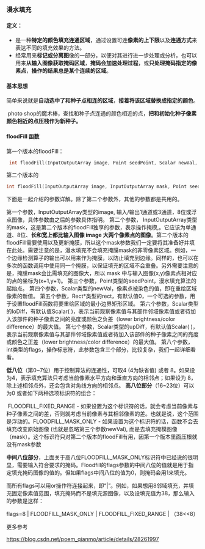### 漫水填充

#### 定义：

- 是一种**特定的颜色填充连通区域**，通过设置可连**像素的上下限**以及**连通方式**来表达不同的填充效果的方法。
- 经常用来**标记或分离图**像的一部分，以便对其进行进一步处理或分析，也可以用来**从输入图像获取掩码区域**，**掩码会加速处理过程**，或**只处理掩码指定的像素点**，**操作的结果总是某个连续的区域**。

####   基本思想

​	简单来说就是**自动选中了和种子点相连的区域**，**接着将该区域替换成指定的颜色**。

​	photo shop的魔术棒，查找和种子点连通的颜色相近的点，**把和初始化种子像素颜色相近的点压栈作为新种子。**

####  floodFill 函数

第一个版本的floodFill：

```c++
 int floodFill(InputOutputArray image, Point seedPoint, Scalar newVal, Rect* rect=0, Scalar loDiff=Scalar(), Scalar upDiff=Scalar(), int flags=4 )

```

第二个版本的

```c++
int floodFill(InputOutputArray image, InputOutputArray mask, Point seedPoint,Scalar newVal, Rect* rect=0, Scalar loDiff=Scalar(), Scalar upDiff=Scalar(), int flags=4 )
```



下面是一起介绍的参数详解。除了第二个参数外，其他的参数都是共用的。

第一个参数，InputOutputArray类型的image, 输入/输出1通道或3通道，8位或浮点图像，具体参数由之后的参数具体指明。
第二个参数， InputOutputArray类型的mask，这是第二个版本的floodFill独享的参数，表示操作掩模,。它应该为单通道、8位、**长和宽上都比输入图像 image 大两个像素点的图像**。第二个版本的floodFill需要使用以及更新掩膜，所以这个mask参数我们一定要将其准备好并填在此处。需要注意的是，漫水填充不会填充掩膜mask的非零像素区域。例如，一个边缘检测算子的输出可以用来作为掩膜，以防止填充到边缘。同样的，也可以在多次的函数调用中使用同一个掩膜，以保证填充的区域不会重叠。另外需要注意的是，掩膜mask会比需填充的图像大，所以 mask 中与输入图像(x,y)像素点相对应的点的坐标为(x+1,y+1)。
第三个参数，Point类型的seedPoint，漫水填充算法的起始点。
第四个参数，Scalar类型的newVal，像素点被染色的值，即在重绘区域像素的新值。
第五个参数，Rect*类型的rect，有默认值0，一个可选的参数，用于设置floodFill函数将要重绘区域的最小边界矩形区域。
第六个参数，Scalar类型的loDiff，有默认值Scalar( )，表示当前观察像素值与其部件邻域像素值或者待加入该部件的种子像素之间的亮度或颜色之负差（lower brightness/color difference）的最大值。 
第七个参数，Scalar类型的upDiff，有默认值Scalar( )，表示当前观察像素值与其部件邻域像素值或者待加入该部件的种子像素之间的亮度或颜色之正差（lower brightness/color difference）的最大值。
第八个参数，int类型的flags，操作标志符，此参数包含三个部分，比较复杂，我们一起详细看看。

**低八位**（第0~7位）用于控制算法的连通性，可取4 (4为缺省值) 或者 8。如果设为4，表示填充算法只考虑当前像素水平方向和垂直方向的相邻点；如果设为 8，除上述相邻点外，还会包含对角线方向的相邻点。
**高八位部分**（16~23位）可以为0 或者如下两种选项标识符的组合：     

​	FLOODFILL_FIXED_RANGE - 如果设置为这个标识符的话，就会考虑当前像素与种子像素之间的差，否则就考虑当前像素与其相邻像素的差。也就是说，这个范围是浮动的。
​	FLOODFILL_MASK_ONLY - 如果设置为这个标识符的话，函数不会去填充改变原始图像 (也就是忽略第三个参数newVal), 而是去填充掩模图像（mask）。这个标识符只对第二个版本的floodFill有用，因第一个版本里面压根就没有mask参数

**中间八位部分**，上面关于高八位FLOODFILL_MASK_ONLY标识符中已经说的很明显，需要输入符合要求的掩码。Floodfill的flags参数的中间八位的值就是用于指定填充掩码图像的值的。但如果flags中间八位的值为0，则掩码会用1来填充。

而所有flags可以用or操作符连接起来，即“|”。例如，如果想用8邻域填充，并填充固定像素值范围，填充掩码而不是填充源图像，以及设填充值为38，那么输入的参数是这样：

flags=8 | FLOODFILL_MASK_ONLY | FLOODFILL_FIXED_RANGE | （38<<8）



更多参考

https://blog.csdn.net/poem_qianmo/article/details/28261997